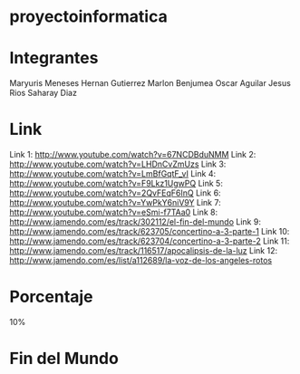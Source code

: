 proyectoinformatica
===================
Integrantes
===================
Maryuris Meneses
Hernan Gutierrez
Marlon Benjumea
Oscar Aguilar
Jesus Rios
Saharay Diaz

Link 
===================
Link 1: http://www.youtube.com/watch?v=67NCDBduNMM
Link 2: http://www.youtube.com/watch?v=LHDnCvZmUzs
Link 3: http://www.youtube.com/watch?v=LmBfGqtF_vI
Link 4: http://www.youtube.com/watch?v=F9Lkz1UgwPQ
Link 5: http://www.youtube.com/watch?v=2QvFEqF6InQ
Link 6: http://www.youtube.com/watch?v=YwPkY6niV9Y
Link 7: http://www.youtube.com/watch?v=eSmi-f7TAa0
Link 8: http://www.jamendo.com/es/track/302112/el-fin-del-mundo
Link 9: http://www.jamendo.com/es/track/623705/concertino-a-3-parte-1
Link 10: http://www.jamendo.com/es/track/623704/concertino-a-3-parte-2
Link 11: http://www.jamendo.com/es/track/116517/apocalipsis-de-la-luz
Link 12: http://www.jamendo.com/es/list/a112689/la-voz-de-los-angeles-rotos


Porcentaje
===================
10%

Fin del Mundo
===================
